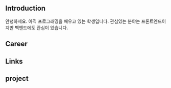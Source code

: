 ## Introduction
안녕하세요.
아직 프로그래밍을 배우고 있는 학생입니다.
관심있는 분야는 프론트엔드이지만 백엔드에도 관심이 있습니다.

## Career

## Links

## project
